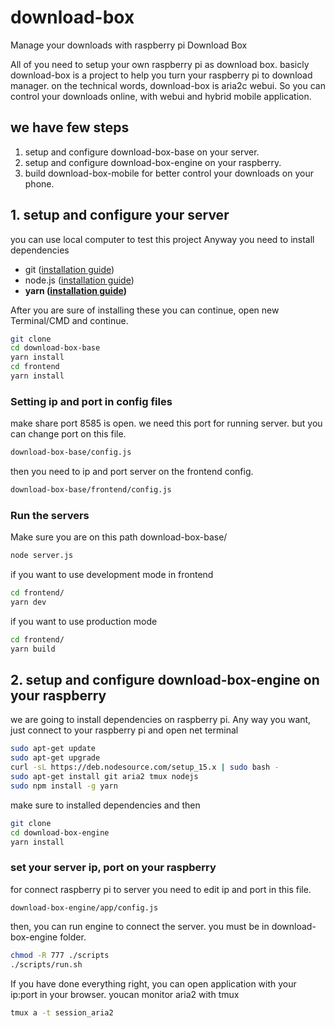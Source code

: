 # download-box
Manage your downloads with raspberry pi Download Box


All of you need to setup your own raspberry pi as download box. basicly download-box is a project to help you turn your raspberry pi to download manager. on the technical words, download-box is aria2c webui. So you can control your downloads online, with webui and hybrid mobile application.


## we have few steps
1. setup and configure download-box-base on your server.
2. setup and configure download-box-engine on your raspberry.
2. build download-box-mobile for better control your downloads on your phone.

## 1. setup and configure your server
you can use local computer to test this project Anyway you need to install dependencies
- git ([installation guide](https://git-scm.com/book/en/v2/Getting-Started-Installing-Git))
- node.js ([installation guide](https://nodejs.dev/learn/how-to-install-nodejs))
- **yarn ([installation guide](https://classic.yarnpkg.com/en/docs/install))**


After you are sure of installing these you can continue, open new Terminal/CMD and continue.
```sh
git clone
cd download-box-base
yarn install
cd frontend
yarn install
```

### Setting ip and port in config files
make share port 8585 is open. we need this port for running server. but you can change port on this file.
```sh
download-box-base/config.js
```
then you need to ip and port server on the frontend config.
```sh
download-box-base/frontend/config.js
```

### Run the servers
Make sure you are on this path download-box-base/
```sh
node server.js
```
if you want to use development mode in frontend
```sh
cd frontend/
yarn dev
```
if you want to use production mode
```sh
cd frontend/
yarn build
```

## 2. setup and configure download-box-engine on your raspberry
we are going to install dependencies on raspberry pi. Any way you want, just connect to your raspberry pi and open net terminal

```sh
sudo apt-get update
sudo apt-get upgrade
curl -sL https://deb.nodesource.com/setup_15.x | sudo bash -
sudo apt-get install git aria2 tmux nodejs
sudo npm install -g yarn
```

make sure to installed dependencies and then
```sh
git clone
cd download-box-engine
yarn install
```

### set your server ip, port on your raspberry
for connect raspberry pi to server you need to edit ip and port in this file.
```
download-box-engine/app/config.js
```
then, you can run engine to connect the server. you must be in download-box-engine folder.
```sh
chmod -R 777 ./scripts
./scripts/run.sh
```
If you have done everything right, you can open application with your ip:port in your browser. youcan monitor aria2 with tmux
```sh
tmux a -t session_aria2
```

